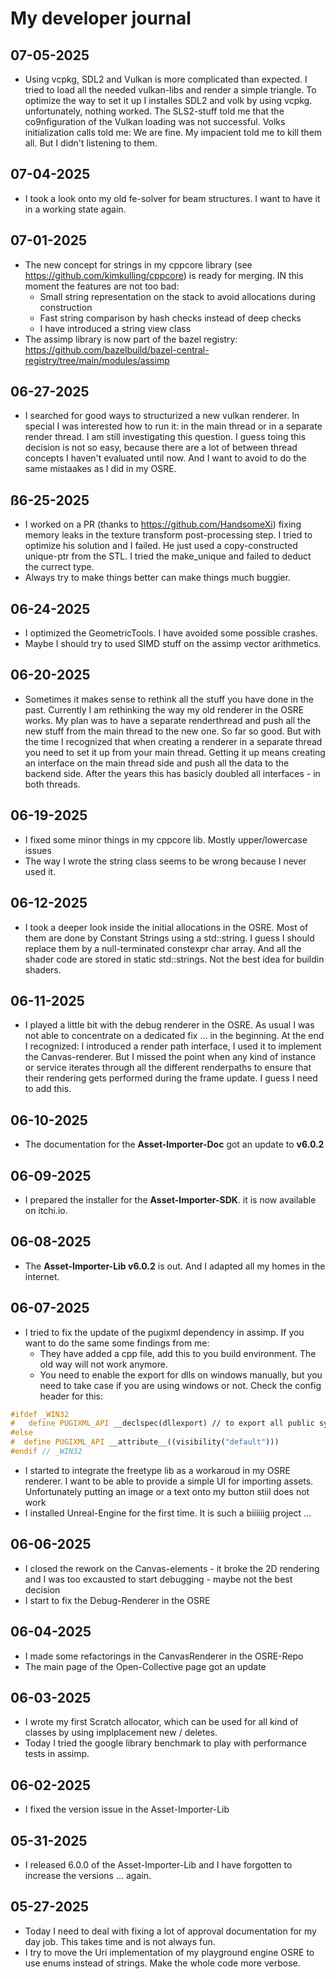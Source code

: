 # My developer journal
## 07-05-2025
- Using vcpkg, SDL2 and Vulkan is more complicated than expected. I tried to load all the needed vulkan-libs and render a simple triangle. To optimize
  the way to set it up I installes SDL2 and volk by using vcpkg. unfortunately, nothing worked. The SLS2-stuff told me that the co9nfiguration of the
  Vulkan loading was not successful. Volks initialization calls told me: We are fine. My impacient told me to kill them all. But I didn't listening to them.
## 07-04-2025
- I took a look onto my old fe-solver for beam structures. I want to have it in a working state again.
## 07-01-2025
- The new concept for strings in my cppcore library (see https://github.com/kimkulling/cppcore) is ready for merging. IN this moment the features are not
  too bad:
  - Small string representation on the stack to avoid allocations during construction
  - Fast string comparison by hash checks instead of deep checks
  - I have introduced a string view class
- The assimp library is now part of the bazel registry: https://github.com/bazelbuild/bazel-central-registry/tree/main/modules/assimp
## 06-27-2025
- I searched for good ways to structurized a new vulkan renderer. In special I was interested how to run it: in the main thread or in a separate
  render thread. I am still investigating this question. I guess toing this decision is not so easy, because there are a lot of between thread
  concepts I haven't evaluated until now. And I want to avoid to do the same mistaakes as I did in my OSRE.
## ß6-25-2025
- I worked on a PR (thanks to https://github.com/HandsomeXi) fixing memory leaks in the texture transform post-processing step. I tried to optimize
  his solution and I failed. He just used a copy-constructed unique-ptr from the STL. I tried the make_unique and failed to deduct the currect type.
- Always try to make things better can make things much buggier.

## 06-24-2025
- I optimized the GeometricTools. I have avoided some possible crashes.
- Maybe I should try to used SIMD stuff on the assimp vector arithmetics.
  
## 06-20-2025
- Sometimes it makes sense to rethink all the stuff you have done in the past. Currently I am rethinking the way my old renderer in the OSRE works.
  My plan was to have a separate renderthread and push all the new stuff from the main thread to the new one. So far so good. But with the time I
  recognized that when creating a renderer in a separate thread you need to set it up from your main thread. Getting it up means creating an
  interface on the main thread side and push all the data to the backend side. After the years this has basicly doubled all
  interfaces - in both threads.

## 06-19-2025
- I fixed some minor things in my cppcore lib. Mostly upper/lowercase issues
- The way I wrote the string class seems to be wrong because I never used it.
  
## 06-12-2025
- I took a deeper look inside the initial allocations in the OSRE. Most of them are done by Constant Strings using a std::string.
  I guess I should replace them by a null-terminated constexpr char array. And all the shader code are stored in static
  std::strings. Not the best idea for buildin shaders.
  
## 06-11-2025
- I played a little bit with the debug renderer in the OSRE. As usual I was not able to concentrate on a
  dedicated fix ... in the beginning. At the end I recognized: I introduced a render path interface, I
  used it to implement the Canvas-renderer. But I missed the point when any kind of instance or service
  iterates through all the different renderpaths to ensure that their rendering gets performed during the frame update.
  I guess I need to add this.

## 06-10-2025
- The documentation for the **Asset-Importer-Doc** got an update to **v6.0.2**
  
## 06-09-2025
- I prepared the installer for the **Asset-Importer-SDK**. it is now available on itchi.io.

## 06-08-2025
- The **Asset-Importer-Lib v6.0.2** is out. And I adapted all my homes in the internet.

## 06-07-2025
- I tried to fix the update of the pugixml dependency in assimp. If you want to do the same some findings from me:
  - They have added a cpp file, add this to you build environment. The old way will not work anymore.
  - You need to enable the export for dlls on windows manually, but you need to take case if you are using windows or not.
    Check the config header for this:

```cpp
#ifdef _WIN32
#   define PUGIXML_API __declspec(dllexport) // to export all public symbols from DLL
#else
#  define PUGIXML_API __attribute__((visibility("default")))
#endif // _WIN32
```

- I started to integrate the freetype lib as a workaroud in my OSRE renderer. I want to be able to provide a simple UI for
  importing assets. Unfortunately putting an image or a text onto my button stiil does not work
- I installed Unreal-Engine for the first time. It is such a biiiiiig project ...

## 06-06-2025
- I closed the rework on the Canvas-elements - it broke the 2D rendering and I was too excausted to start debugging - maybe not the best decision
- I start to fix the Debug-Renderer in the OSRE

## 06-04-2025
- I made some refactorings in the CanvasRenderer in the OSRE-Repo
- The main page of the Open-Collective page got an update
  
## 06-03-2025
- I wrote my first Scratch allocator, which can be used for all kind of classes by using implplacement new / deletes.
- Today I tried the google library benchmark to play with performance tests in assimp.

## 06-02-2025
- I fixed the version issue in the Asset-Importer-Lib
  
## 05-31-2025
- I released 6.0.0 of the Asset-Importer-Lib and I have forgotten to increase the versions ... again.

## 05-27-2025
- Today I need to deal with fixing a lot of approval documentation for my day job. This takes time and is not always fun.
- I try to move the Uri implementation of my playground engine OSRE to use enums instead of strings. Make the whole code more verbose.
